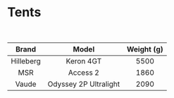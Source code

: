 # Tents

<br>

|    Brand    |      Model       | Weight (g) |
| :---------: | :--------------: | :--------: |
| Hilleberg  | Keron 4GT | 5500 |
| MSR | Access 2 | 1860 |
| Vaude |  Odyssey 2P Ultralight | 2090 |
